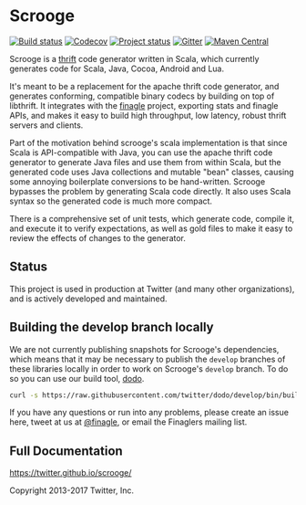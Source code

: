 # Scrooge

[![Build status](https://travis-ci.org/twitter/scrooge.svg?branch=develop)](https://travis-ci.org/twitter/scrooge)
[![Codecov](https://codecov.io/gh/twitter/scrooge/branch/develop/graph/badge.svg)](https://codecov.io/gh/twitter/scrooge)
[![Project status](https://img.shields.io/badge/status-active-brightgreen.svg)](#status)
[![Gitter](https://badges.gitter.im/twitter/finagle.svg)](https://gitter.im/twitter/finagle?utm_source=badge&utm_medium=badge&utm_campaign=pr-badge)
[![Maven Central](https://maven-badges.herokuapp.com/maven-central/com.twitter/scrooge-core_2.12/badge.svg)](https://maven-badges.herokuapp.com/maven-central/com.twitter/scrooge-core_2.12)

Scrooge is a [thrift](https://thrift.apache.org/) code generator written in
Scala, which currently generates code for Scala, Java, Cocoa, Android and Lua.

It's meant to be a replacement for the apache thrift code generator, and
generates conforming, compatible binary codecs by building on top of
libthrift.  It integrates with the [finagle][0] project, exporting stats
and finagle APIs, and makes it easy to build high throughput, low latency,
robust thrift servers and clients.

Part of the motivation behind scrooge's scala implementation is that since Scala
is API-compatible with Java, you can use the apache thrift code generator to
generate Java files and use them from within Scala, but the generated code uses
Java collections and mutable "bean" classes, causing some annoying boilerplate
conversions to be hand-written. Scrooge bypasses the problem by generating Scala
code directly. It also uses Scala syntax so the generated code is much more
compact.

There is a comprehensive set of unit tests, which generate code, compile it, and
execute it to verify expectations, as well as gold files to make it easy to
review the effects of changes to the generator.

## Status

This project is used in production at Twitter (and many other organizations),
and is actively developed and maintained.

## Building the develop branch locally

We are not currently publishing snapshots for Scrooge's dependencies, which
means that it may be necessary to publish the `develop` branches of these
libraries locally in order to work on Scrooge's `develop` branch. To do so
you can use our build tool, [dodo](https://github.com/twitter/dodo).

``` bash
curl -s https://raw.githubusercontent.com/twitter/dodo/develop/bin/build | bash -s -- --no-test scrooge
```

If you have any questions or run into any problems, please create
an issue here, tweet at us at [@finagle](https://twitter.com/finagle), or email
the Finaglers mailing list.

## Full Documentation

<https://twitter.github.io/scrooge/>

Copyright 2013-2017 Twitter, Inc.

[0]: https://github.com/twitter/finagle
